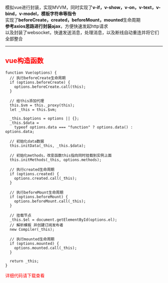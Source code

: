 模拟vue进行封装，实现MVVM，同时实现了**v-if，v-show，v-on，v-text，v-bind，v-model，模板字符串等指令**<br/>
实现了**beforeCreate，created，beforeMount，mounted**生命周期<br/>
**参考axios思路进行封装ajax**，方便快速发起http请求<br/>
以及封装了websocket，快速发送消息，处理消息，以及断线自动重连并将它们全部整合<br/>

<hr/>

<h2 style="color:red">vue构造函数</h2>

```
function Vue(options) {
  // 执行beforeCreate生命周期
  if (options.beforeCreate) {
    options.beforeCreate.call(this);
  }

  // 给this添加代理
  this.$vm = this._proxy(this);
  let _this = this.$vm;

  _this.$options = options || {};
  _this.$data =
    typeof options.data === "function" ? options.data() : options.data;

  // 初始化data数据
  this.initData(_this, _this.$data);

  // 初始化methods，改变函数this指向同时挂载到实例上面
  this.initMethods(_this, options.methods);

  // 执行created生命周期
  if (options.created) {
    options.created.call(_this);
  }

  // 执行beforeMount生命周期
  if (options.beforeMount) {
    options.beforeMount.call(_this);
  }

  // 挂载节点
  _this.$el = document.getElementById(options.el);
  // 解析模板 并创建订阅发布者
  new Compiler(_this);

  // 执行mounted生命周期
  if (options.mounted) {
    options.mounted.call(_this);
  }

  return _this;
}

```

<span style="color:red">详细代码请下载查看</span>
